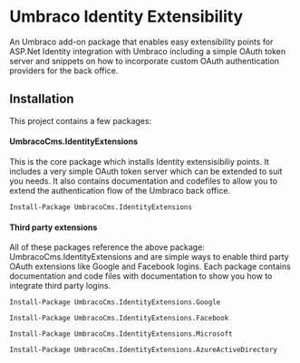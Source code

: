 # Umbraco Identity Extensibility

An Umbraco add-on package that enables easy extensibility points for ASP.Net Identity integration with Umbraco including a simple OAuth token server and snippets on how to incorporate custom OAuth authentication providers for the back office.

## Installation

This project contains a few packages:

#### UmbracoCms.IdentityExtensions

This is the core package which installs Identity extensisibiliy points. It includes a very simple OAuth token server which can be extended to suit you needs. It also contains documentation and codefiles to allow you to extend the authentication flow of the Umbraco back office.

    Install-Package UmbracoCms.IdentityExtensions

#### Third party extensions

All of these packages reference the above package: UmbracoCms.IdentityExtensions and are simple ways to enable third party OAuth  extensions like Google and Facebook logins. Each package contains documentation and code files with documentation to show you how to integrate third party logins.

    Install-Package UmbracoCms.IdentityExtensions.Google
  
    Install-Package UmbracoCms.IdentityExtensions.Facebook
  
    Install-Package UmbracoCms.IdentityExtensions.Microsoft
  
    Install-Package UmbracoCms.IdentityExtensions.AzureActiveDirectory
  
  
